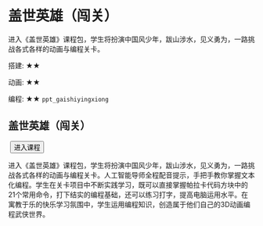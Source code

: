 # 盖世英雄（闯关）
<desc>进入《盖世英雄》课程包，学生将扮演中国风少年，跋山涉水，见义勇为，一路挑战各式各样的动画与编程关卡。<br/>

搭建: ★★<br/>

动画: ★★<br/>

编程: ★★
</desc>
<code>ppt_gaishiyingxiong</code>

## 盖世英雄（闯关）
<img class="bg_img" src=""/>
<input type="button" to_world_id="71346" value='进入课程' onclick="ToWorld" class="yellon_button"/>
<notes display="teacher">

进入《盖世英雄》课程包，学生将扮演中国风少年，跋山涉水，见义勇为，一路挑战各式各样的动画与编程关卡。人工智能导师全程配音提示，手把手教你掌握文本化编程。学生在关卡项目中不断实践学习，既可以直接掌握帕拉卡代码方块中的21个常用命令，打下结实的编程基础，还可以练习打字，提高电脑运用水平。在寓教于乐的快乐学习氛围中，学生运用编程知识，创造属于他们自己的3D动画编程武侠世界。
</notes>